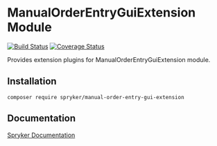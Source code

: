 # ManualOrderEntryGuiExtension Module
[![Build Status](https://travis-ci.org/spryker/manual-order-entry-gui-extension.svg)](https://travis-ci.org/spryker/manual-order-entry-gui-extension)
[![Coverage Status](https://coveralls.io/repos/github/spryker/manual-order-entry-gui-extension/badge.svg)](https://coveralls.io/github/spryker/manual-order-entry-gui-extension)

Provides extension plugins for ManualOrderEntryGuiExtension module.

## Installation

```
composer require spryker/manual-order-entry-gui-extension
```

## Documentation

[Spryker Documentation](https://academy.spryker.com/developing_with_spryker/module_guide/modules.html)
